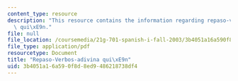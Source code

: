 ```yaml
---
content_type: resource
description: "This resource contains the information regarding repaso-verbos-adivina\
  \ qui\xE9n."
file: null
file_location: /coursemedia/21g-701-spanish-i-fall-2003/3b4051a16a590f8d8ed9486218738df4_MIT21G_701F03_3verbos.pdf
file_type: application/pdf
resourcetype: Document
title: "Repaso-Verbos-adivina qui\xE9n"
uid: 3b4051a1-6a59-0f8d-8ed9-486218738df4
---
```

